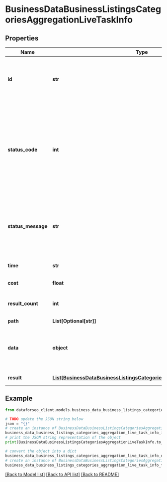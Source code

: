 # BusinessDataBusinessListingsCategoriesAggregationLiveTaskInfo


## Properties

Name | Type | Description | Notes
------------ | ------------- | ------------- | -------------
**id** | **str** | task identifier unique task identifier in our system in the UUID format | [optional] 
**status_code** | **int** | status code of the task generated by DataForSEO, can be within the following range: 10000-60000 you can find the full list of the response codes here | [optional] 
**status_message** | **str** | informational message of the task you can find the full list of general informational messages here | [optional] 
**time** | **str** | execution time, seconds | [optional] 
**cost** | **float** | total tasks cost, USD | [optional] 
**result_count** | **int** | number of elements in the result array | [optional] 
**path** | **List[Optional[str]]** | URL path | [optional] 
**data** | **object** | contains the same parameters that you specified in the POST request | [optional] 
**result** | [**List[BusinessDataBusinessListingsCategoriesAggregationLiveResultInfo]**](BusinessDataBusinessListingsCategoriesAggregationLiveResultInfo.md) | array of results | [optional] 

## Example

```python
from dataforseo_client.models.business_data_business_listings_categories_aggregation_live_task_info import BusinessDataBusinessListingsCategoriesAggregationLiveTaskInfo

# TODO update the JSON string below
json = "{}"
# create an instance of BusinessDataBusinessListingsCategoriesAggregationLiveTaskInfo from a JSON string
business_data_business_listings_categories_aggregation_live_task_info_instance = BusinessDataBusinessListingsCategoriesAggregationLiveTaskInfo.from_json(json)
# print the JSON string representation of the object
print(BusinessDataBusinessListingsCategoriesAggregationLiveTaskInfo.to_json())

# convert the object into a dict
business_data_business_listings_categories_aggregation_live_task_info_dict = business_data_business_listings_categories_aggregation_live_task_info_instance.to_dict()
# create an instance of BusinessDataBusinessListingsCategoriesAggregationLiveTaskInfo from a dict
business_data_business_listings_categories_aggregation_live_task_info_form_dict = business_data_business_listings_categories_aggregation_live_task_info.from_dict(business_data_business_listings_categories_aggregation_live_task_info_dict)
```
[[Back to Model list]](../README.md#documentation-for-models) [[Back to API list]](../README.md#documentation-for-api-endpoints) [[Back to README]](../README.md)


